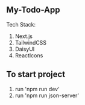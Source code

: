 ## My-Todo-App

Tech Stack:

1. Next.js
2. TailwindCSS
3. DaisyUI
4. ReactIcons

## To start project

1. run 'npm run dev'
2. run 'npm run json-server'
